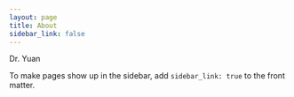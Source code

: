 ```yaml
---
layout: page
title: About
sidebar_link: false
---
```


<p class="message">
  Dr. Yuan
</p>

To make pages show up in the sidebar, add `sidebar_link: true` to the front
matter.

